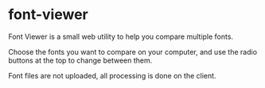 # font-viewer

Font Viewer is a small web utility to help you compare multiple fonts.

Choose the fonts you want to compare on your computer, and use the radio buttons at the top to change between them.

Font files are not uploaded, all processing is done on the client.
